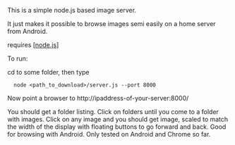 This is a simple node.js based image server.

It just makes it possible to browse images semi easily on a home server from Android.

requires [[node.js](http://nodejs.org/)]

To run:

cd to some folder, then type

```
  node <path_to_download>/server.js --port 8000
```

Now point a browser to http://ipaddress-of-your-server:8000/

You should get a folder listing. Click on folders until you come to a folder with images. Click on any image and you should get image, scaled to match the width of the display with floating buttons to go forward and back. Good for browsing with Android. Only tested on Android and Chrome so far.